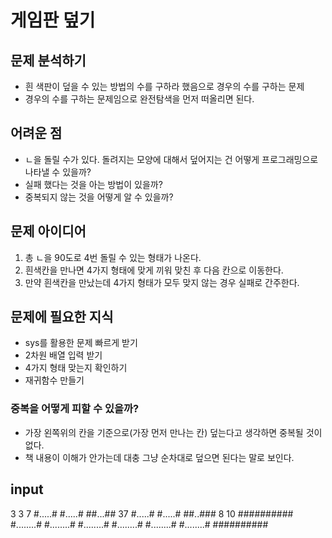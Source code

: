 # 게임판 덮기
## 문제 분석하기
- 흰 색판이 덮을 수 있는 방법의 수를 구하라 했음으로 경우의 수를 구하는 문제
- 경우의 수를 구하는 문제임으로 완전탐색을 먼저 떠올리면 된다.
## 어려운 점
- ㄴ을 돌릴 수가 있다. 돌려지는 모양에 대해서 덮어지는 건 어떻게 프로그래밍으로 나타낼 수 있을까?
- 실패 했다는 것을 아는 방법이 있을까?
- 중복되지 않는 것을 어떻게 알 수 있을까?

## 문제 아이디어
1. 총 ㄴ을 90도로 4번 돌릴 수 있는 형태가 나온다.
2. 흰색칸을 만나면 4가지 형태에 맞게 끼워 맞친 후 다음 칸으로 이동한다.
3. 만약 흰색칸을 만났는데 4가지 형태가 모두 맞지 않는 경우 실패로 간주한다.

## 문제에 필요한 지식
- sys를 활용한 문제 빠르게 받기
- 2차원 배열 입력 받기
- 4가지 형태 맞는지 확인하기
- 재귀함수 만들기
### 중복을 어떻게 피할 수 있을까?
- 가장 왼쪽위의 칸을 기준으로(가장 먼저 만나는 칸) 덮는다고 생각하면 중복될 것이 없다.
- 책 내용이 이해가 안가는데 대충 그냥 순차대로 덮으면 된다는 말로 보인다.
## input
3
3 7
#.....#
#.....#
##...##
37
#.....#
#.....#
##..###
8 10
##########
#........#
#........#
#........#
#........#
#........#
#........#
##########